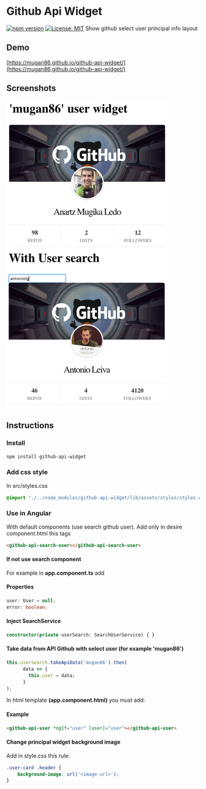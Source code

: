 # Github Api Widget
[![npm version](https://badge.fury.io/js/github-api-widget.svg)](https://badge.fury.io/js/github-api-widget)
 [![License: MIT](https://img.shields.io/badge/License-MIT-yellow.svg)](https://opensource.org/licenses/MIT)
Show github select user principal info layout

## Demo

[https://mugan86.github.io/github-api-widget/](https://mugan86.github.io/github-api-widget/)


## Screenshots

![Select user widget](https://raw.githubusercontent.com/mugan86/github-api-widget/master/screenshots/select-user-widget.png)
![Search User widget](https://raw.githubusercontent.com/mugan86/github-api-widget/master/screenshots/search-user-widget.png)

## Instructions

### Install

```npm install github-api-widget```

### Add css style
In src/styles.css
```css
@import "./../node_modules/github-api-widget/lib/assets/styles/styles.css";
```

### Use in Angular

With default components (use search github user). Add only in desire component.html this tags

```html
<github-api-search-user></github-api-search-user>
```

#### If not use search component

For example in **app.component.ts** add

#### Properties
```typescript
user: User = null;
error: boolean;
```

#### Inject SearchService

```typescript
constructor(private userSearch: SearchUserService) { } 
```

#### Take data from API Github with select user (for example 'mugan86')
```typescript
this.userSearch.takeApiData('mugan86').then(
      data => {
        this.user = data;
      }
);
```
In html template **(app.component.html)** you must add:

#### Example
```html
<github-api-user *ngIf="user" [user]="user"></github-api-user>
```

#### Change principal widget background image

Add in style.css this rule:

```css
.user-card .header {
    background-image: url('<image-url>');
}
```